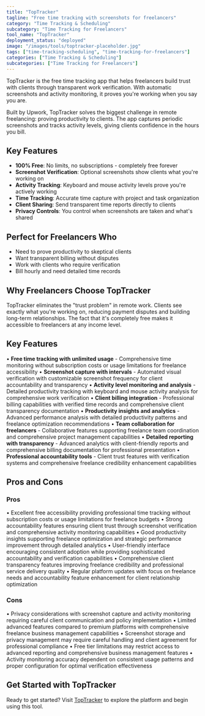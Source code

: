 ```yaml
---
title: "TopTracker"
tagline: "Free time tracking with screenshots for freelancers"
category: "Time Tracking & Scheduling"
subcategory: "Time Tracking for Freelancers"
tool_name: "TopTracker"
deployment_status: "deployed"
image: "/images/tools/toptracker-placeholder.jpg"
tags: ["time-tracking-scheduling", "time-tracking-for-freelancers"]
categories: ["Time Tracking & Scheduling"]
subcategories: ["Time Tracking for Freelancers"]
---
```

TopTracker is the free time tracking app that helps freelancers build trust with clients through transparent work verification. With automatic screenshots and activity monitoring, it proves you're working when you say you are.

Built by Upwork, TopTracker solves the biggest challenge in remote freelancing: proving productivity to clients. The app captures periodic screenshots and tracks activity levels, giving clients confidence in the hours you bill.

## Key Features
- **100% Free**: No limits, no subscriptions - completely free forever
- **Screenshot Verification**: Optional screenshots show clients what you're working on
- **Activity Tracking**: Keyboard and mouse activity levels prove you're actively working
- **Time Tracking**: Accurate time capture with project and task organization
- **Client Sharing**: Send transparent time reports directly to clients
- **Privacy Controls**: You control when screenshots are taken and what's shared

## Perfect for Freelancers Who
- Need to prove productivity to skeptical clients
- Want transparent billing without disputes
- Work with clients who require verification
- Bill hourly and need detailed time records

## Why Freelancers Choose TopTracker
TopTracker eliminates the "trust problem" in remote work. Clients see exactly what you're working on, reducing payment disputes and building long-term relationships. The fact that it's completely free makes it accessible to freelancers at any income level.

## Key Features

• **Free time tracking with unlimited usage** - Comprehensive time monitoring without subscription costs or usage limitations for freelance accessibility
• **Screenshot capture with intervals** - Automated visual verification with customizable screenshot frequency for client accountability and transparency
• **Activity level monitoring and analysis** - Detailed productivity tracking with keyboard and mouse activity analysis for comprehensive work verification
• **Client billing integration** - Professional billing capabilities with verified time records and comprehensive client transparency documentation
• **Productivity insights and analytics** - Advanced performance analysis with detailed productivity patterns and freelance optimization recommendations
• **Team collaboration for freelancers** - Collaborative features supporting freelance team coordination and comprehensive project management capabilities
• **Detailed reporting with transparency** - Advanced analytics with client-friendly reports and comprehensive billing documentation for professional presentation
• **Professional accountability tools** - Client trust features with verification systems and comprehensive freelance credibility enhancement capabilities

## Pros and Cons

### Pros
• Excellent free accessibility providing professional time tracking without subscription costs or usage limitations for freelance budgets
• Strong accountability features ensuring client trust through screenshot verification and comprehensive activity monitoring capabilities
• Good productivity insights supporting freelance optimization and strategic performance improvement through detailed analytics
• User-friendly interface encouraging consistent adoption while providing sophisticated accountability and verification capabilities
• Comprehensive client transparency features improving freelance credibility and professional service delivery quality
• Regular platform updates with focus on freelance needs and accountability feature enhancement for client relationship optimization

### Cons
• Privacy considerations with screenshot capture and activity monitoring requiring careful client communication and policy implementation
• Limited advanced features compared to premium platforms with comprehensive freelance business management capabilities
• Screenshot storage and privacy management may require careful handling and client agreement for professional compliance
• Free tier limitations may restrict access to advanced reporting and comprehensive business management features
• Activity monitoring accuracy dependent on consistent usage patterns and proper configuration for optimal verification effectiveness

## Get Started with TopTracker

Ready to get started? Visit [TopTracker](https://www.toptracker.com) to explore the platform and begin using this tool.